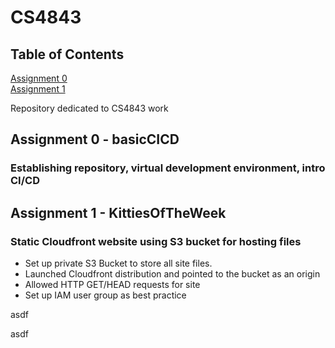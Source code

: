 # CS4843
## Table of Contents
[Assignment 0](#Assignment0)</br>
[Assignment 1](#Assignment1)

Repository dedicated to CS4843 work

## Assignment 0 - basicCICD <a name="Assignment0"></a>
### Establishing repository, virtual development environment, intro CI/CD

## Assignment 1 - KittiesOfTheWeek <a name="Assignment1"></a>
### Static Cloudfront website using S3 bucket for hosting files
<ul>
  <li>Set up private S3 Bucket to store all site files.</li>
  <li>Launched Cloudfront distribution and pointed to the bucket as an origin</li>
  <li>Allowed HTTP GET/HEAD requests for site</li>
  <li>Set up IAM user group as best practice</li>
</ul>




















































asdf





















































asdf
